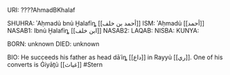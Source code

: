 URI: ????AhmadBKhalaf

SHUHRA: ʾAḥmadủ bnủ Ḫalafỉȵ [[أحمد بن خلف]]
ISM: ʾAḥmadủ [[أحمد]]
NASAB1: Ibnủ Ḫalafỉȵ [[ابن خلف]]
NASAB2: 
LAQAB: 
NISBA: 
KUNYA: 

BORN: unknown
DIED: unknown

BIO: He succeeds his father as head dāʿỉȵ [[داع]] in Rayyủ [[ري]]. One of his converts is Ġiyāṯủ [[غياث]] #Stern
